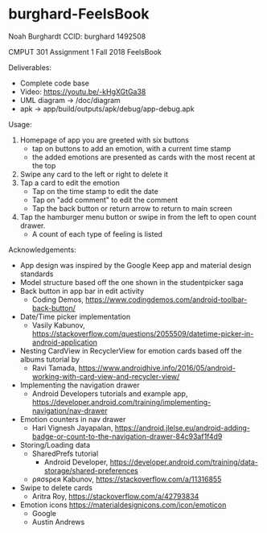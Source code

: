 # burghard-FeelsBook

﻿Noah Burghardt
CCID: burghard
1492508

CMPUT 301 Assignment 1 Fall 2018
FeelsBook

Deliverables:
  * Complete code base
  * Video: https://youtu.be/-kHgXGtGa38
  * UML diagram -> /doc/diagram
  * apk -> app/build/outputs/apk/debug/app-debug.apk

Usage:
1. Homepage of app you are greeted with six buttons
    * tap on buttons to add an emotion, with a current time stamp
    * the added emotions are presented as cards with the most recent at the top
2. Swipe any card to the left or right to delete it
3. Tap a card to edit the emotion
    * Tap on the time stamp to edit the date
    * Tap on "add comment" to edit the comment
    * Tap the back button or return arrow to return to main screen
4. Tap the hamburger menu button or swipe in from the left to open count drawer.
    * A count of each type of feeling is listed

Acknowledgements:
 - App design was inspired by the Google Keep app and material design standards
 - Model structure based off the one shown in the studentpicker saga
 - Back button in app bar in edit activity
 	- Coding Demos, https://www.codingdemos.com/android-toolbar-back-button/
 - Date/Time picker implementation
 	- Vasily Kabunov, https://stackoverflow.com/questions/2055509/datetime-picker-in-android-application
 - Nesting CardView in RecyclerView for emotion cards based off the albums tutorial by
 	- Ravi Tamada, https://www.androidhive.info/2016/05/android-working-with-card-view-and-recycler-view/
 - Implementing the navigation drawer
 	- Android Developers tutorials and example app, https://developer.android.com/training/implementing-navigation/nav-drawer
 - Emotion counters in nav drawer
 	- Hari Vignesh Jayapalan, https://android.jlelse.eu/android-adding-badge-or-count-to-the-navigation-drawer-84c93af1f4d9
 - Storing/Loading data
 	- SharedPrefs tutorial
 		- Android Developer, https://developer.android.com/training/data-storage/shared-preferences
 	- ρяσѕρєя Kabunov, https://stackoverflow.com/a/11316855
 - Swipe to delete cards
 	- Aritra Roy, https://stackoverflow.com/a/42793834
 - Emotion icons https://materialdesignicons.com/icon/emoticon
    - Google
 	- Austin Andrews
